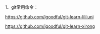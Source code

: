 1、git常用命令：


https://github.com/igoodful/git-learn-lililuni


https://github.com/igoodful/git-learn-xirong

